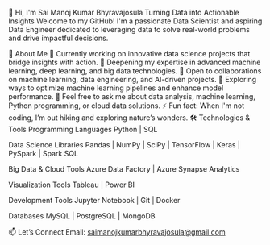 👋 Hi, I'm Sai Manoj Kumar Bhyravajosula
Turning Data into Actionable Insights
Welcome to my GitHub! I'm a passionate Data Scientist and aspiring Data Engineer dedicated to leveraging data to solve real-world problems and drive impactful decisions.

🚀 About Me
🔭 Currently working on innovative data science projects that bridge insights with action.
🌱 Deepening my expertise in advanced machine learning, deep learning, and big data technologies.
👯 Open to collaborations on machine learning, data engineering, and AI-driven projects.
🤔 Exploring ways to optimize machine learning pipelines and enhance model performance.
💬 Feel free to ask me about data analysis, machine learning, Python programming, or cloud data solutions.
⚡ Fun fact: When I'm not coding, I’m out hiking and exploring nature’s wonders.
🛠️ Technologies & Tools
Programming Languages
Python | SQL

Data Science Libraries
Pandas | NumPy | SciPy | TensorFlow | Keras | PySpark | Spark SQL

Big Data & Cloud Tools
Azure Data Factory | Azure Synapse Analytics

Visualization Tools
Tableau | Power BI

Development Tools
Jupyter Notebook | Git | Docker

Databases
MySQL | PostgreSQL | MongoDB

📫 Let’s Connect
Email: saimanojkumarbhyravajosula@gmail.com
